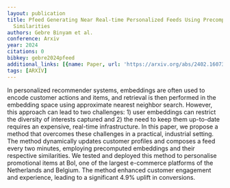 ```yaml
---
layout: publication
title: Pfeed Generating Near Real-time Personalized Feeds Using Precomputed Embedding
  Similarities
authors: Gebre Binyam et al.
conference: Arxiv
year: 2024
citations: 0
bibkey: gebre2024pfeed
additional_links: [{name: Paper, url: 'https://arxiv.org/abs/2402.16073'}]
tags: [ARXIV]
---
```

In personalized recommender systems, embeddings are often used to encode
customer actions and items, and retrieval is then performed in the embedding
space using approximate nearest neighbor search. However, this approach can
lead to two challenges: 1) user embeddings can restrict the diversity of
interests captured and 2) the need to keep them up-to-date requires an
expensive, real-time infrastructure. In this paper, we propose a method that
overcomes these challenges in a practical, industrial setting. The method
dynamically updates customer profiles and composes a feed every two minutes,
employing precomputed embeddings and their respective similarities. We tested
and deployed this method to personalise promotional items at Bol, one of the
largest e-commerce platforms of the Netherlands and Belgium. The method
enhanced customer engagement and experience, leading to a significant 4.9%
uplift in conversions.